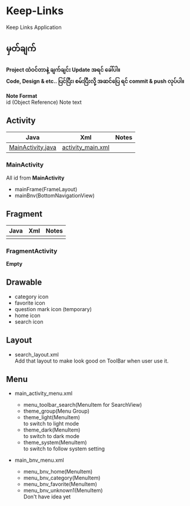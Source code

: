 # Keep-Links

Keep Links Application

## မှတ်ချက်
<b>Project ထဲဝင်တာနဲ့ ချက်ချင်း Update အရင် ခေါ်ပါ။<br>Code, Design & etc.. ပြင်ပြီး၊ စမ်းပြီးလို့ အဆင်ပြေ ရင် commit & push လုပ်ပါ။</b> 

<strong>Note Format</strong><br>
id (Object Reference) Note text

## Activity

|                Java                |                Xml                 | Notes |
|:----------------------------------:|:----------------------------------:|:-----:|
| [MainActivity.java](#MainActivity) | [activity_main.xml](#MainActivity) |       |

### MainActivity

All id from <strong>MainActivity</strong>

* mainFrame(FrameLayout)
* mainBnv(BottomNavigationView)

## Fragment

| Java | Xml | Notes |
|:----:|:---:|:-----:|
|      |     |       |


### FragmentActivity

<strong>Empty</strong>

## Drawable

* category icon
* favorite icon
* question mark icon (temporary)
* home icon
* search icon

## Layout

- search_layout.xml<br>Add that layout to make look good on ToolBar when user use it.

## Menu

* main_activity_menu.xml
    - menu_toolbar_search(MenuItem for SearchView)
    - theme_group(Menu Group)
    - theme_light(MenuItem)<br>to switch to light mode
    - theme_dark(MenuItem)<br>to switch to dark mode
    - theme_system(MenuItem)<br>to switch to follow system setting


* main_bnv_menu.xml
    - menu_bnv_home(MenuItem)
    - menu_bnv_category(MenuItem)
    - menu_bnv_favorite(MenuItem)
    - menu_bnv_unknown1(MenuItem)<br>Don't have idea yet

